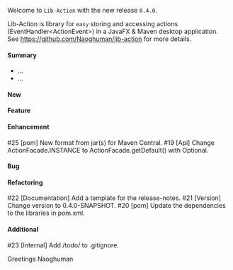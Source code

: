 Welcome to `Lib-Action` with the new release `0.4.0`.

Lib-Action is library for `easy` storing and accessing actions 
(EventHandler&lt;ActionEvent&gt;) in a JavaFX &amp; Maven desktop application. 
See https://github.com/Naoghuman/lib-action for more details.



#### Summary
* ...
* ...



#### New



#### Feature



#### Enhancement
#25 [pom] New format from jar(s) for Maven Central.
#19 [Api] Change ActionFacade.INSTANCE to ActionFacade.getDefault() with Optional.



#### Bug



#### Refactoring
#22 [Documentation] Add a template for the release-notes.
#21 [Version] Change version to 0.4.0-SNAPSHOT.
#20 [pom] Update the dependencies to the libraries in pom.xml.



#### Additional
#23 [Internal] Add /todo/ to .gitignore.



Greetings
Naoghuman



[//]: # (Issues which will be integrated in this release)



[//]: # (Links)

